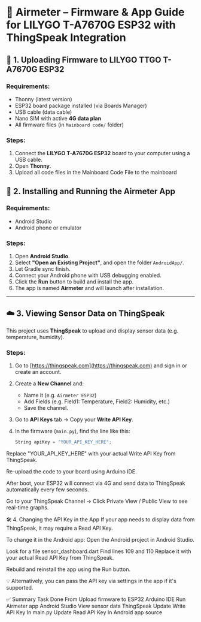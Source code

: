 # 📡 Airmeter – Firmware & App Guide for LILYGO T-A7670G ESP32 with ThingSpeak Integration

## 🔧 1. Uploading Firmware to LILYGO TTGO T-A7670G ESP32

### Requirements:
- Thonny (latest version)
- ESP32 board package installed (via Boards Manager)
- USB cable (data cable)
- Nano SIM with active **4G data plan**
- All firmware files (in `Mainboard code/` folder)

### Steps:
1. Connect the **LILYGO T-A7670G ESP32** board to your computer using a USB cable.
2. Open **Thonny**.
3. Upload all code files in the Mainboard Code File to the mainboard
## 📲 2. Installing and Running the Airmeter App

### Requirements:
- Android Studio
- Android phone or emulator

### Steps:
1. Open **Android Studio**.
2. Select **"Open an Existing Project"**, and open the folder `AndroidApp/`.
3. Let Gradle sync finish.
4. Connect your Android phone with USB debugging enabled.
5. Click the  **Run** button to build and install the app.
6. The app is named **Airmeter** and will launch after installation.

---

## ☁️ 3. Viewing Sensor Data on ThingSpeak

This project uses **ThingSpeak** to upload and display sensor data (e.g. temperature, humidity).

### Steps:
1. Go to [https://thingspeak.com](https://thingspeak.com) and sign in or create an account.
2. Create a **New Channel** and:
   - Name it (e.g. `Airmeter ESP32`)
   - Add Fields (e.g. Field1: Temperature, Field2: Humidity, etc.)
   - Save the channel.
3. Go to **API Keys** tab → Copy your **Write API Key**.

4. In the firmware (`main.py`), find the line like this:
   ```cpp
   String apiKey = "YOUR_API_KEY_HERE";
Replace "YOUR_API_KEY_HERE" with your actual Write API Key from ThingSpeak.

Re-upload the code to your board using Arduino IDE.

After boot, your ESP32 will connect via 4G and send data to ThingSpeak automatically every few seconds.

Go to your ThingSpeak Channel → Click Private View / Public View to see real-time graphs.

🛠 4. Changing the API Key in the App
If your app needs to display data from ThingSpeak, it may require a Read API Key.

To change it in the Android app:
Open the Android project in Android Studio.

Look for a file sensor_dashboard.dart
Find lines 109 and 110
Replace it with your actual Read API Key from ThingSpeak.

Rebuild and reinstall the app using the Run button.

💡 Alternatively, you can pass the API key via settings in the app if it's supported.

✅ Summary
Task	Done From
Upload firmware to ESP32	Arduino IDE
Run Airmeter app	Android Studio
View sensor data	ThingSpeak
Update Write API Key	In main.py
Update Read API Key	In Android app source
